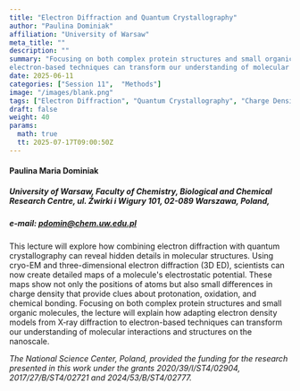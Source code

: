 ```yaml
---
title: "Electron Diffraction and Quantum Crystallography"
author: "Paulina Dominiak"
affiliation: "University of Warsaw"
meta_title: ""
description: ""
summary: "Focusing on both complex protein structures and small organic molecules, the lecture will explain how adapting electron density models from X‑ray diffraction to
electron-based techniques can transform our understanding of molecular interactions and structures on the nanoscale"
date: 2025-06-11  
categories: ["Session 11",  "Methods"]
image: "/images/blank.png"
tags: ["Electron Diffraction", "Quantum Crystallography", "Charge Density", "Electron Density", "3D ED", "Cryo-EM", "Molecular Structures"]
draft: false
weight: 40
params:
  math: true
  tt: 2025-07-17T09:00:50Z
---
```


#### Paulina Maria Dominiak

##### University of Warsaw, Faculty of Chemistry, Biological and Chemical Research Centre, ul. Żwirki i Wigury 101, 02-089 Warszawa, Poland,

##### e-mail: pdomin@chem.uw.edu.pl 

This lecture will explore how combining electron diffraction with
quantum crystallography can reveal hidden details in molecular
structures. Using cryo-EM and three-dimensional electron diffraction (3D
ED), scientists can now create detailed maps of a molecule's
electrostatic potential. These maps show not only the positions of atoms
but also small differences in charge density that provide clues about
protonation, oxidation, and chemical bonding. Focusing on both complex
protein structures and small organic molecules, the lecture will explain
how adapting electron density models from X‑ray diffraction to
electron-based techniques can transform our understanding of molecular
interactions and structures on the nanoscale.

*The National Science Center, Poland, provided the funding for the
research presented in this work under the grants 2020/39/I/ST4/02904,
2017/27/B/ST4/02721 and 2024/53/B/ST4/02777.*
